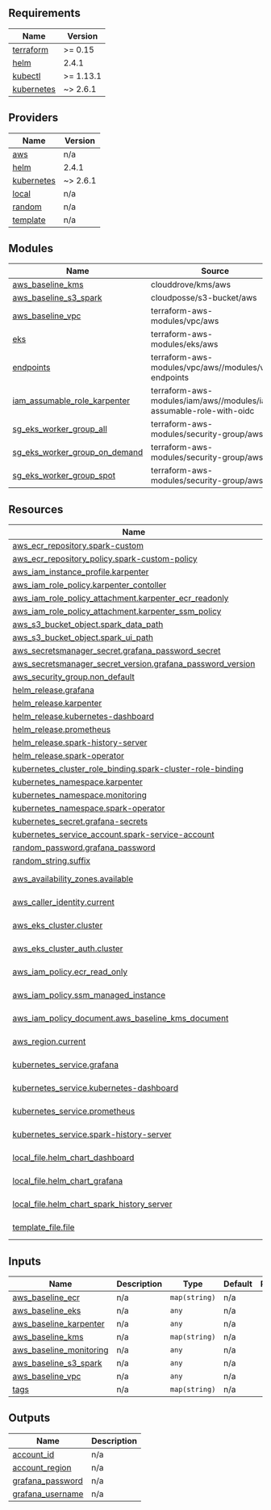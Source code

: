 ## Requirements

| Name | Version |
|------|---------|
| <a name="requirement_terraform"></a> [terraform](#requirement\_terraform) | >= 0.15 |
| <a name="requirement_helm"></a> [helm](#requirement\_helm) | 2.4.1 |
| <a name="requirement_kubectl"></a> [kubectl](#requirement\_kubectl) | >= 1.13.1 |
| <a name="requirement_kubernetes"></a> [kubernetes](#requirement\_kubernetes) | ~> 2.6.1 |

## Providers

| Name | Version |
|------|---------|
| <a name="provider_aws"></a> [aws](#provider\_aws) | n/a |
| <a name="provider_helm"></a> [helm](#provider\_helm) | 2.4.1 |
| <a name="provider_kubernetes"></a> [kubernetes](#provider\_kubernetes) | ~> 2.6.1 |
| <a name="provider_local"></a> [local](#provider\_local) | n/a |
| <a name="provider_random"></a> [random](#provider\_random) | n/a |
| <a name="provider_template"></a> [template](#provider\_template) | n/a |

## Modules

| Name | Source | Version |
|------|--------|---------|
| <a name="module_aws_baseline_kms"></a> [aws\_baseline\_kms](#module\_aws\_baseline\_kms) | clouddrove/kms/aws | 0.15.0 |
| <a name="module_aws_baseline_s3_spark"></a> [aws\_baseline\_s3\_spark](#module\_aws\_baseline\_s3\_spark) | cloudposse/s3-bucket/aws | 0.44.0 |
| <a name="module_aws_baseline_vpc"></a> [aws\_baseline\_vpc](#module\_aws\_baseline\_vpc) | terraform-aws-modules/vpc/aws | ~> 3.0 |
| <a name="module_eks"></a> [eks](#module\_eks) | terraform-aws-modules/eks/aws | 17.23.0 |
| <a name="module_endpoints"></a> [endpoints](#module\_endpoints) | terraform-aws-modules/vpc/aws//modules/vpc-endpoints | 3.11.0 |
| <a name="module_iam_assumable_role_karpenter"></a> [iam\_assumable\_role\_karpenter](#module\_iam\_assumable\_role\_karpenter) | terraform-aws-modules/iam/aws//modules/iam-assumable-role-with-oidc | 4.7.0 |
| <a name="module_sg_eks_worker_group_all"></a> [sg\_eks\_worker\_group\_all](#module\_sg\_eks\_worker\_group\_all) | terraform-aws-modules/security-group/aws | 3.2.0 |
| <a name="module_sg_eks_worker_group_on_demand"></a> [sg\_eks\_worker\_group\_on\_demand](#module\_sg\_eks\_worker\_group\_on\_demand) | terraform-aws-modules/security-group/aws | 3.2.0 |
| <a name="module_sg_eks_worker_group_spot"></a> [sg\_eks\_worker\_group\_spot](#module\_sg\_eks\_worker\_group\_spot) | terraform-aws-modules/security-group/aws | 3.2.0 |

## Resources

| Name | Type |
|------|------|
| [aws_ecr_repository.spark-custom](https://registry.terraform.io/providers/hashicorp/aws/latest/docs/resources/ecr_repository) | resource |
| [aws_ecr_repository_policy.spark-custom-policy](https://registry.terraform.io/providers/hashicorp/aws/latest/docs/resources/ecr_repository_policy) | resource |
| [aws_iam_instance_profile.karpenter](https://registry.terraform.io/providers/hashicorp/aws/latest/docs/resources/iam_instance_profile) | resource |
| [aws_iam_role_policy.karpenter_contoller](https://registry.terraform.io/providers/hashicorp/aws/latest/docs/resources/iam_role_policy) | resource |
| [aws_iam_role_policy_attachment.karpenter_ecr_readonly](https://registry.terraform.io/providers/hashicorp/aws/latest/docs/resources/iam_role_policy_attachment) | resource |
| [aws_iam_role_policy_attachment.karpenter_ssm_policy](https://registry.terraform.io/providers/hashicorp/aws/latest/docs/resources/iam_role_policy_attachment) | resource |
| [aws_s3_bucket_object.spark_data_path](https://registry.terraform.io/providers/hashicorp/aws/latest/docs/resources/s3_bucket_object) | resource |
| [aws_s3_bucket_object.spark_ui_path](https://registry.terraform.io/providers/hashicorp/aws/latest/docs/resources/s3_bucket_object) | resource |
| [aws_secretsmanager_secret.grafana_password_secret](https://registry.terraform.io/providers/hashicorp/aws/latest/docs/resources/secretsmanager_secret) | resource |
| [aws_secretsmanager_secret_version.grafana_password_version](https://registry.terraform.io/providers/hashicorp/aws/latest/docs/resources/secretsmanager_secret_version) | resource |
| [aws_security_group.non_default](https://registry.terraform.io/providers/hashicorp/aws/latest/docs/resources/security_group) | resource |
| [helm_release.grafana](https://registry.terraform.io/providers/hashicorp/helm/2.4.1/docs/resources/release) | resource |
| [helm_release.karpenter](https://registry.terraform.io/providers/hashicorp/helm/2.4.1/docs/resources/release) | resource |
| [helm_release.kubernetes-dashboard](https://registry.terraform.io/providers/hashicorp/helm/2.4.1/docs/resources/release) | resource |
| [helm_release.prometheus](https://registry.terraform.io/providers/hashicorp/helm/2.4.1/docs/resources/release) | resource |
| [helm_release.spark-history-server](https://registry.terraform.io/providers/hashicorp/helm/2.4.1/docs/resources/release) | resource |
| [helm_release.spark-operator](https://registry.terraform.io/providers/hashicorp/helm/2.4.1/docs/resources/release) | resource |
| [kubernetes_cluster_role_binding.spark-cluster-role-binding](https://registry.terraform.io/providers/hashicorp/kubernetes/latest/docs/resources/cluster_role_binding) | resource |
| [kubernetes_namespace.karpenter](https://registry.terraform.io/providers/hashicorp/kubernetes/latest/docs/resources/namespace) | resource |
| [kubernetes_namespace.monitoring](https://registry.terraform.io/providers/hashicorp/kubernetes/latest/docs/resources/namespace) | resource |
| [kubernetes_namespace.spark-operator](https://registry.terraform.io/providers/hashicorp/kubernetes/latest/docs/resources/namespace) | resource |
| [kubernetes_secret.grafana-secrets](https://registry.terraform.io/providers/hashicorp/kubernetes/latest/docs/resources/secret) | resource |
| [kubernetes_service_account.spark-service-account](https://registry.terraform.io/providers/hashicorp/kubernetes/latest/docs/resources/service_account) | resource |
| [random_password.grafana_password](https://registry.terraform.io/providers/hashicorp/random/latest/docs/resources/password) | resource |
| [random_string.suffix](https://registry.terraform.io/providers/hashicorp/random/latest/docs/resources/string) | resource |
| [aws_availability_zones.available](https://registry.terraform.io/providers/hashicorp/aws/latest/docs/data-sources/availability_zones) | data source |
| [aws_caller_identity.current](https://registry.terraform.io/providers/hashicorp/aws/latest/docs/data-sources/caller_identity) | data source |
| [aws_eks_cluster.cluster](https://registry.terraform.io/providers/hashicorp/aws/latest/docs/data-sources/eks_cluster) | data source |
| [aws_eks_cluster_auth.cluster](https://registry.terraform.io/providers/hashicorp/aws/latest/docs/data-sources/eks_cluster_auth) | data source |
| [aws_iam_policy.ecr_read_only](https://registry.terraform.io/providers/hashicorp/aws/latest/docs/data-sources/iam_policy) | data source |
| [aws_iam_policy.ssm_managed_instance](https://registry.terraform.io/providers/hashicorp/aws/latest/docs/data-sources/iam_policy) | data source |
| [aws_iam_policy_document.aws_baseline_kms_document](https://registry.terraform.io/providers/hashicorp/aws/latest/docs/data-sources/iam_policy_document) | data source |
| [aws_region.current](https://registry.terraform.io/providers/hashicorp/aws/latest/docs/data-sources/region) | data source |
| [kubernetes_service.grafana](https://registry.terraform.io/providers/hashicorp/kubernetes/latest/docs/data-sources/service) | data source |
| [kubernetes_service.kubernetes-dashboard](https://registry.terraform.io/providers/hashicorp/kubernetes/latest/docs/data-sources/service) | data source |
| [kubernetes_service.prometheus](https://registry.terraform.io/providers/hashicorp/kubernetes/latest/docs/data-sources/service) | data source |
| [kubernetes_service.spark-history-server](https://registry.terraform.io/providers/hashicorp/kubernetes/latest/docs/data-sources/service) | data source |
| [local_file.helm_chart_dashboard](https://registry.terraform.io/providers/hashicorp/local/latest/docs/data-sources/file) | data source |
| [local_file.helm_chart_grafana](https://registry.terraform.io/providers/hashicorp/local/latest/docs/data-sources/file) | data source |
| [local_file.helm_chart_spark_history_server](https://registry.terraform.io/providers/hashicorp/local/latest/docs/data-sources/file) | data source |
| [template_file.file](https://registry.terraform.io/providers/hashicorp/template/latest/docs/data-sources/file) | data source |

## Inputs

| Name | Description | Type | Default | Required |
|------|-------------|------|---------|:--------:|
| <a name="input_aws_baseline_ecr"></a> [aws\_baseline\_ecr](#input\_aws\_baseline\_ecr) | n/a | `map(string)` | n/a | yes |
| <a name="input_aws_baseline_eks"></a> [aws\_baseline\_eks](#input\_aws\_baseline\_eks) | n/a | `any` | n/a | yes |
| <a name="input_aws_baseline_karpenter"></a> [aws\_baseline\_karpenter](#input\_aws\_baseline\_karpenter) | n/a | `any` | n/a | yes |
| <a name="input_aws_baseline_kms"></a> [aws\_baseline\_kms](#input\_aws\_baseline\_kms) | n/a | `map(string)` | n/a | yes |
| <a name="input_aws_baseline_monitoring"></a> [aws\_baseline\_monitoring](#input\_aws\_baseline\_monitoring) | n/a | `any` | n/a | yes |
| <a name="input_aws_baseline_s3_spark"></a> [aws\_baseline\_s3\_spark](#input\_aws\_baseline\_s3\_spark) | n/a | `any` | n/a | yes |
| <a name="input_aws_baseline_vpc"></a> [aws\_baseline\_vpc](#input\_aws\_baseline\_vpc) | n/a | `any` | n/a | yes |
| <a name="input_tags"></a> [tags](#input\_tags) | n/a | `map(string)` | n/a | yes |

## Outputs

| Name | Description |
|------|-------------|
| <a name="output_account_id"></a> [account\_id](#output\_account\_id) | n/a |
| <a name="output_account_region"></a> [account\_region](#output\_account\_region) | n/a |
| <a name="output_grafana_password"></a> [grafana\_password](#output\_grafana\_password) | n/a |
| <a name="output_grafana_username"></a> [grafana\_username](#output\_grafana\_username) | n/a |
